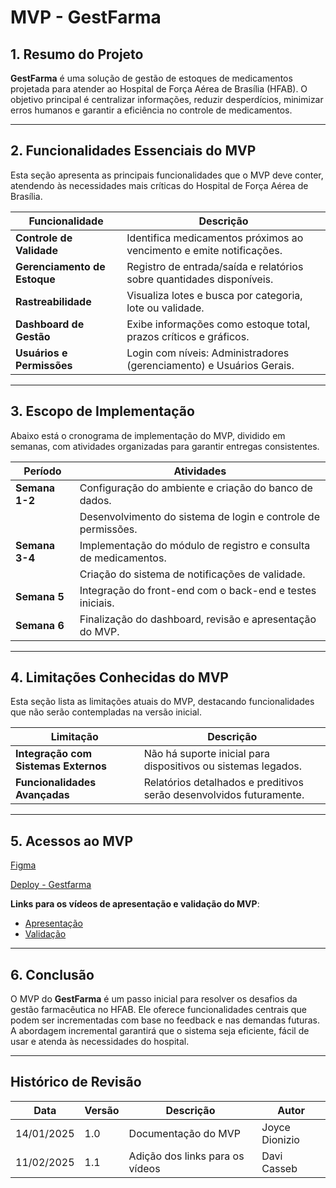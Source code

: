 # MVP - GestFarma

## 1. Resumo do Projeto
**GestFarma** é uma solução de gestão de estoques de medicamentos projetada para atender ao Hospital de Força Aérea de Brasília (HFAB). O objetivo principal é centralizar informações, reduzir desperdícios, minimizar erros humanos e garantir a eficiência no controle de medicamentos.

---

## 2. Funcionalidades Essenciais do MVP
Esta seção apresenta as principais funcionalidades que o MVP deve conter, atendendo às necessidades mais críticas do Hospital de Força Aérea de Brasília.

| Funcionalidade            | Descrição                                                                 |
|---------------------------|---------------------------------------------------------------------------|
| **Controle de Validade**  | Identifica medicamentos próximos ao vencimento e emite notificações.     |
| **Gerenciamento de Estoque** | Registro de entrada/saída e relatórios sobre quantidades disponíveis.  |
| **Rastreabilidade**       | Visualiza lotes e busca por categoria, lote ou validade.                 |
| **Dashboard de Gestão**   | Exibe informações como estoque total, prazos críticos e gráficos.        |
| **Usuários e Permissões** | Login com níveis: Administradores (gerenciamento) e Usuários Gerais.     |

---

## 3. Escopo de Implementação
Abaixo está o cronograma de implementação do MVP, dividido em semanas, com atividades organizadas para garantir entregas consistentes.

| Período        | Atividades                                                                 |
|----------------|-----------------------------------------------------------------------------|
| **Semana 1-2** | Configuração do ambiente e criação do banco de dados.                      |
|                | Desenvolvimento do sistema de login e controle de permissões.             |
| **Semana 3-4** | Implementação do módulo de registro e consulta de medicamentos.            |
|                | Criação do sistema de notificações de validade.                           |
| **Semana 5**   | Integração do front-end com o back-end e testes iniciais.                  |
| **Semana 6**   | Finalização do dashboard, revisão e apresentação do MVP.                  |

---

## 4. Limitações Conhecidas do MVP
Esta seção lista as limitações atuais do MVP, destacando funcionalidades que não serão contempladas na versão inicial.

| Limitação                        | Descrição                                                      |
|----------------------------------|---------------------------------------------------------------|
| **Integração com Sistemas Externos** | Não há suporte inicial para dispositivos ou sistemas legados. |
| **Funcionalidades Avançadas**    | Relatórios detalhados e preditivos serão desenvolvidos futuramente. |

---

## 5. Acessos ao MVP

[Figma](https://www.figma.com/proto/RBAQHRsuxnxeZzGXXKtfiX/Requisitores?node-id=617-347&p=f&t=kk1mFfLwaZ0dad84-1&scaling=min-zoom&content-scaling=fixed&page-id=1669%3A162202 )

[Deploy - Gestfarma](https://gestfarma-1bba0ecf6316.herokuapp.com/login)

**Links para os vídeos de apresentação e validação do MVP**:
- [Apresentação](https://youtu.be/EzzUxN7gFM4)
- [Validação](https://youtu.be/hQPfbvPfkq)
---

## 6. Conclusão
O MVP do **GestFarma** é um passo inicial para resolver os desafios da gestão farmacêutica no HFAB. Ele oferece funcionalidades centrais que podem ser incrementadas com base no feedback e nas demandas futuras. A abordagem incremental garantirá que o sistema seja eficiente, fácil de usar e atenda às necessidades do hospital.

---


## Histórico de Revisão

| **Data**       | **Versão** | **Descrição**                                                     | **Autor**                                                                                      |
|----------------|------------|-------------------------------------------------------------------|------------------------------------------------------------------------------------------------|
| 14/01/2025     | 1.0        | Documentação do MVP | Joyce Dionizio |
| 11/02/2025     | 1.1        | Adição dos links para os vídeos | Davi Casseb |
